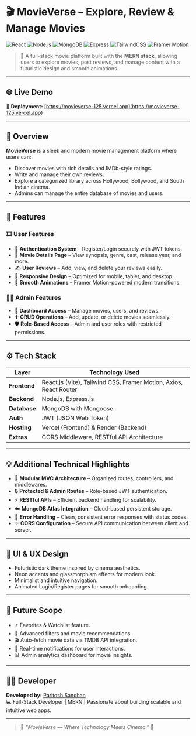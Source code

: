 # 🎬 MovieVerse – Explore, Review & Manage Movies

![React](https://img.shields.io/badge/Frontend-React.js-61DBFB?style=for-the-badge&logo=react)
![Node.js](https://img.shields.io/badge/Backend-Node.js-43853D?style=for-the-badge&logo=node.js&logoColor=white)
![MongoDB](https://img.shields.io/badge/Database-MongoDB-4EA94B?style=for-the-badge&logo=mongodb)
![Express](https://img.shields.io/badge/API-Express.js-black?style=for-the-badge&logo=express)
![TailwindCSS](https://img.shields.io/badge/UI-TailwindCSS-38B2AC?style=for-the-badge&logo=tailwind-css)
![Framer Motion](https://img.shields.io/badge/Animation-Framer_Motion-EA4C89?style=for-the-badge&logo=framer)

> 🎥 A full-stack movie platform built with the **MERN stack**, allowing users to explore movies, post reviews, and manage content with a futuristic design and smooth animations.

---

## 🌐 Live Demo

🔗 **Deployment:** [https://movieverse-125.vercel.app](https://movieverse-125.vercel.app)  

---

## 🧩 Overview

**MovieVerse** is a sleek and modern movie management platform where users can:
- Discover movies with rich details and IMDb-style ratings.
- Write and manage their own reviews.
- Explore a categorized library across Hollywood, Bollywood, and South Indian cinema.
- Admins can manage the entire database of movies and users.

---

## 🚀 Features

### 🎞 User Features
- 🔐 **Authentication System** – Register/Login securely with JWT tokens.  
- 🧾 **Movie Details Page** – View synopsis, genre, cast, release year, and more.  
- ✍️ **User Reviews** – Add, view, and delete your reviews easily.  
- 📱 **Responsive Design** – Optimized for mobile, tablet, and desktop.  
- 🌈 **Smooth Animations** – Framer Motion-powered modern transitions.

### 🧑‍💼 Admin Features
- 🧠 **Dashboard Access** – Manage movies, users, and reviews.  
- ➕ **CRUD Operations** – Add, update, or delete movies seamlessly.  
- 🛡️ **Role-Based Access** – Admin and user roles with restricted permissions.

---

## ⚙️ Tech Stack

| Layer | Technology Used |
|-------|------------------|
| **Frontend** | React.js (Vite), Tailwind CSS, Framer Motion, Axios, React Router |
| **Backend** | Node.js, Express.js |
| **Database** | MongoDB with Mongoose |
| **Auth** | JWT (JSON Web Token) |
| **Hosting** | Vercel (Frontend) & Render (Backend) |
| **Extras** | CORS Middleware, RESTful API Architecture |

---

## 💡 Additional Technical Highlights

- 🧱 **Modular MVC Architecture** – Organized routes, controllers, and middlewares.  
- 🔒 **Protected & Admin Routes** – Role-based JWT authentication.  
- ⚡ **RESTful APIs** – Efficient backend handling for scalability.  
- ☁️ **MongoDB Atlas Integration** – Cloud-based persistent storage.  
- 🧰 **Error Handling** – Clean, consistent error responses with status codes.  
- ✨ **CORS Configuration** – Secure API communication between client and server.  

---

## 🎨 UI & UX Design

- Futuristic dark theme inspired by cinema aesthetics.  
- Neon accents and glassmorphism effects for modern look.  
- Minimalist and intuitive navigation.  
- Animated Login/Register pages for smooth onboarding.  

---

## 🧠 Future Scope

- ⭐ Favorites & Watchlist feature.  
- 🔎 Advanced filters and movie recommendations.  
- 🎬 Auto-fetch movie data via TMDB API integration.  
- 🔔 Real-time notifications for user interactions.  
- 📊 Admin analytics dashboard for movie insights.

---

## 👨‍💻 Developer

**Developed by:** [Paritosh Sandhan](https://github.com/Paritosh125)  
💻 Full-Stack Developer | MERN | Passionate about building scalable and intuitive web apps.

---

> 🌟 *“MovieVerse — Where Technology Meets Cinema.”* 🎥
